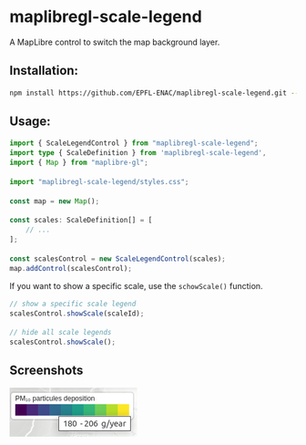 # maplibregl-scale-legend

A MapLibre control to switch the map background layer.

## Installation:

```bash
npm install https://github.com/EPFL-ENAC/maplibregl-scale-legend.git --save
```

## Usage:

```ts
import { ScaleLegendControl } from "maplibregl-scale-legend";
import type { ScaleDefinition } from 'maplibregl-scale-legend',
import { Map } from "maplibre-gl";

import "maplibregl-scale-legend/styles.css";

const map = new Map();

const scales: ScaleDefinition[] = [
    // ...
];

const scalesControl = new ScaleLegendControl(scales);
map.addControl(scalesControl);
```

If you want to show a specific scale, use the `schowScale()` function.

```ts
// show a specific scale legend
scalesControl.showScale(scaleId);

// hide all scale legends
scalesControl.showScale();
```

## Screenshots

![Scale](assets/scale.png)
